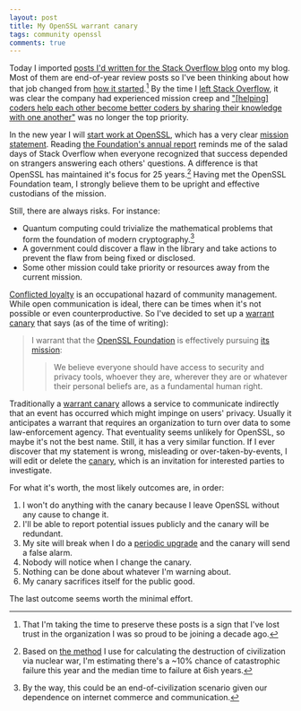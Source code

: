 ```yaml
---
layout: post
title: My OpenSSL warrant canary
tags: community openssl
comments: true
---
```


Today I imported [posts I'd written for the Stack Overflow
blog](https://jlericson.com/tag/blogoverflow.html) onto my blog. Most
of them are end-of-year review posts so I've been thinking about how
that job changed from [how it
started](/2013/08/09/please-welcome-jon-ericson-community-manager.html).[^1]
By the time I [left Stack
Overflow](https://jlericson.com/2020/01/17/leaving_stack.html), it was
clear the company had experienced mission creep and ["[helping] coders
help each other become better coders by sharing their knowledge with
one
another"](https://meta.stackoverflow.com/questions/381927/is-the-official-direction-of-stack-overflow-now-to-help-educate-the-next-generat/381935#381935)
was no longer the top priority.

In the new year I will [start work at
OpenSSL](/2024/12/10/openssl_job.html), which has a very clear
[mission statement](https://openssl-mission.org/). Reading [the
Foundation's annual
report](https://openssl-foundation.org/OpenSSL-Foundation-2024-Annual-Report.pdf)
reminds me of the salad days of Stack Overflow when everyone
recognized that success depended on strangers answering each others'
questions. A difference is that OpenSSL has maintained it's focus for
25 years.[^2] Having met the OpenSSL Foundation team, I strongly
believe them to be upright and effective custodians of the mission. 

Still, there are always risks. For instance:

* Quantum computing could trivialize the mathematical problems that
  form the foundation of modern cryptography.[^3]
* A government could discover a flaw in the library and take actions
  to prevent the flaw from being fixed or disclosed.
* Some other mission could take priority or resources away from the
  current mission.

[Conflicted loyalty](https://jlericson.com/2023/10/16/catija.html) is
an occupational hazard of community management. While open
communication is ideal, there can be times when it's not possible or
even counterproductive. So I've decided to set up a [warrant
canary](/canary) that says (as of the time of writing):

> I warrant that the [OpenSSL
Foundation](https://openssl-foundation.org/) is effectively pursuing
[its mission](https://openssl-mission.org/):
>
>> We believe everyone should have access to security and privacy
>> tools, whoever they are, wherever they are or whatever their
>> personal beliefs are, as a fundamental human right.

Traditionally a [warrant
canary](https://www.cloudflare.com/learning/privacy/what-is-warrant-canary/)
allows a service to communicate indirectly that an event has occurred
which might impinge on users' privacy. Usually it anticipates a
warrant that requires an organization to turn over data to some
law-enforcement agency. That eventuality seems unlikely for OpenSSL,
so maybe it's not the best name. Still, it has a very similar
function. If I ever discover that my statement is wrong, misleading or
over-taken-by-events, I will edit or delete the [canary](/canary), which is an
invitation for interested parties to investigate. 

For what it's worth, the most likely outcomes are, in order:

1. I won't do anything with the canary because I leave OpenSSL without
   any cause to change it.
2. I'll be able to report potential issues publicly and the canary
   will be redundant.
3. My site will break when I do a [periodic
   upgrade](https://meta.jlericson.com/t/updating-to-a-remote-jekyll-theme/331)
   and the canary will send a false alarm.
4. Nobody will notice when I change the canary.
5. Nothing can be done about whatever I'm warning about.
6. My canary sacrifices itself for the public good.

The last outcome seems worth the minimal effort.

[^1]: That I'm taking the time to preserve these posts is a sign that
    I've lost trust in the organization I was so proud to be joining a
    decade ago.

[^2]: Based on [the
    method](https://meta.jlericson.com/t/using-the-rule-of-three-to-estimate-the-end-of-the-world/332)
    I use for calculating the destruction of civilization via nuclear
    war, I'm estimating there's a ~10% chance of catastrophic failure
    this year and the median time to failure at 6ish years. 
    
[^3]: By the way, this could be an end-of-civilization scenario given
    our dependence on internet commerce and communication.
<!--  LocalWords:  OpenSSL
 -->
